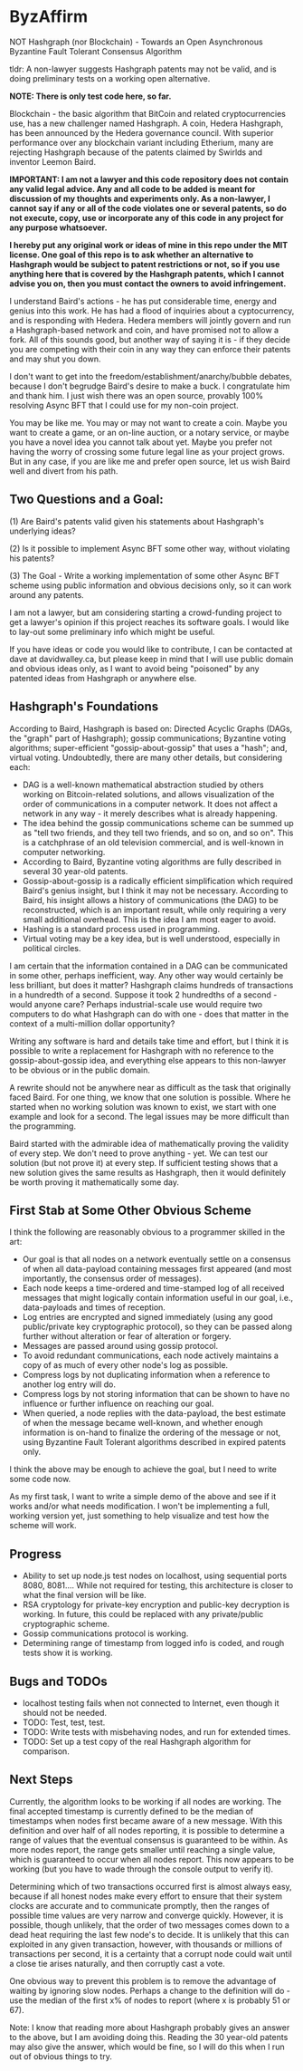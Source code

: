 # ByzAffirm
NOT Hashgraph (nor Blockchain) - Towards an Open Asynchronous Byzantine Fault Tolerant Consensus Algorithm

tldr: A non-lawyer suggests Hashgraph patents may not be valid, and is doing preliminary tests on a working open alternative.

**NOTE: There is only test code here, so far.**

Blockchain - the basic algorithm that BitCoin and related cryptocurrencies use, has a new challenger named Hashgraph. A coin, Hedera Hashgraph, has been announced by the Hedera governance council. With superior performance over any blockchain variant including Etherium, many are rejecting Hashgraph because of the patents claimed by Swirlds and inventor Leemon Baird.

**IMPORTANT: I am not a lawyer and this code repository does not contain any valid legal advice. Any and all code to be added is meant for discussion of my thoughts and experiments only. As a non-lawyer, I cannot say if any or all of the code violates one or several patents, so do not execute, copy, use or incorporate any of this code in any project for any purpose whatsoever.**

**I hereby put any original work or ideas of mine in this repo under the MIT license. One goal of this repo is to ask whether an alternative to Hashgraph would be subject to patent restrictions or not, so if you use anything here that is covered by the Hashgraph patents, which I cannot advise you on, then you must contact the owners to avoid infringement.**

I understand Baird's actions - he has put considerable time, energy and genius into this work. He has had a flood of inquiries about a cyptocurrency, and is responding with Hedera. Hedera members will jointly govern and run a Hashgraph-based network and coin, and have promised not to allow a fork. All of this sounds good, but another way of saying it is - if they decide you are competing with their coin in any way they can enforce their patents and may shut you down.

I don't want to get into the freedom/establishment/anarchy/bubble debates, because I don't begrudge Baird's desire to make a buck. I congratulate him and thank him. I just wish there was an open source, provably 100% resolving Async BFT that I could use for my non-coin project.

You may be like me. You may or may not want to create a coin. Maybe you want to create a game, or an on-line auction, or a notary service, or maybe you have a novel idea you cannot talk about yet. Maybe you prefer not having the worry of crossing some future legal line as your project grows. But in any case, if you are like me and prefer open source, let us wish Baird well and divert from his path.

## Two Questions and a Goal:
(1) Are Baird's patents valid given his statements about Hashgraph's underlying ideas?

(2) Is it possible to implement Async BFT some other way, without violating his patents?

(3) The Goal - Write a working implementation of some other Async BFT scheme using public information and obvious decisions only, so it can work around any patents.

I am not a lawyer, but am considering starting a crowd-funding project to get a lawyer's opinion if this project reaches its software goals. I would like to lay-out some preliminary info which might be useful.

If you have ideas or code you would like to contribute, I can be contacted at dave at davidwalley.ca, but please keep in mind that I will use public domain and obvious ideas only, as I want to avoid being "poisoned" by any patented ideas from Hashgraph or anywhere else.

## Hashgraph's Foundations
According to Baird, Hashgraph is based on: Directed Acyclic Graphs (DAGs, the "graph" part of Hashgraph); gossip communications; Byzantine voting algorithms; super-efficient "gossip-about-gossip" that uses a "hash"; and, virtual voting. Undoubtedly, there are many other details, but considering each:
- DAG is a well-known mathematical abstraction studied by others working on Bitcoin-related solutions, and allows visualization of the order of communications in a computer network. It does not affect a network in any way - it merely describes what is already happening.
- The idea behind the gossip communications scheme can be summed up as "tell two friends, and they tell two friends, and so on, and so on". This is a catchphrase of an old television commercial, and is well-known in computer networking.
- According to Baird, Byzantine voting algorithms are fully described in several 30 year-old patents.
- Gossip-about-gossip is a radically efficient simplification which required Baird's genius insight, but I think it may not be necessary. According to Baird, his insight allows a history of communications (the DAG) to be reconstructed, which is an important result, while only requiring a very small additional overhead. This is the idea I am most eager to avoid.
- Hashing is a standard process used in programming.
- Virtual voting may be a key idea, but is well understood, especially in political circles.

I am certain that the information contained in a DAG can be communicated in some other, perhaps inefficient, way. Any other way would certainly be less brilliant, but does it matter? Hashgraph claims hundreds of transactions in a hundredth of a second. Suppose it took 2 hundredths of a second - would anyone care? Perhaps industrial-scale use would require two computers to do what Hashgraph can do with one - does that matter in the context of a multi-million dollar opportunity?

Writing any software is hard and details take time and effort, but I think it is possible to write a replacement for Hashgraph with no reference to the gossip-about-gossip idea, and everything else appears to this non-lawyer to be obvious or in the public domain.

A rewrite should not be anywhere near as difficult as the task that originally faced Baird. For one thing, we know that one solution is possible. Where he started when no working solution was known to exist, we start with one example and look for a second. The legal issues may be more difficult than the programming.

Baird started with the admirable idea of mathematically proving the validity of every step. We don't need to prove anything - yet. We can test our solution (but not prove it) at every step. If sufficient testing shows that a new solution gives the same results as Hashgraph, then it would definitely be worth proving it mathematically some day.

## First Stab at Some Other Obvious Scheme
I think the following are reasonably obvious to a programmer skilled in the art:
- Our goal is that all nodes on a network eventually settle on a consensus of when all data-payload containing messages first appeared (and most importantly, the consensus order of messages).
- Each node keeps a time-ordered and time-stamped log of all received messages that might logically contain information useful in our goal, i.e., data-payloads and times of reception.
- Log entries are encrypted and signed immediately (using any good public/private key cryptographic protocol), so they can be passed along further without alteration or fear of alteration or forgery.
- Messages are passed around using gossip protocol.
- To avoid redundant communications, each node actively maintains a copy of as much of every other node's log as possible.
- Compress logs by not duplicating information when a reference to another log entry will do.
- Compress logs by not storing information that can be shown to have no influence or further influence on reaching our goal.
- When queried, a node replies with the data-payload, the best estimate of when the message became well-known, and whether enough information is on-hand to finalize the ordering of the message or not, using Byzantine Fault Tolerant algorithms described in expired patents only.

I think the above may be enough to achieve the goal, but I need to write some code now.

As my first task, I want to write a simple demo of the above and see if it works and/or what needs modification. I won't be implementing a full, working version yet, just something to help visualize and test how the scheme will work.

## Progress
- Ability to set up node.js test nodes on localhost, using sequential ports 8080, 8081.... While not required for testing, this architecture is closer to what the final version will be like.
- RSA cryptology for private-key encryption and public-key decryption is working. In future, this could be replaced with any private/public cryptographic scheme.
- Gossip communications protocol is working.
- Determining range of timestamp from logged info is coded, and rough tests show it is working.

## Bugs and TODOs
- localhost testing fails when not connected to Internet, even though it should not be needed.
- TODO: Test, test, test.
- TODO: Write tests with misbehaving nodes, and run for extended times.
- TODO: Set up a test copy of the real Hashgraph algorithm for comparison.

## Next Steps
Currently, the algorithm looks to be working if all nodes are working. The final accepted timestamp is currently defined to be the median of timestamps when nodes first became aware of a new message. With this definition and over half of all nodes reporting, it is possible to determine a range of values that the eventual consensus is guaranteed to be within. As more nodes report, the range gets smaller until reaching a single value, which is guaranteed to occur when all nodes report. This now appears to be working (but you have to wade through the console output to verify it).

Determining which of two transactions occurred first is almost always easy, because if all honest nodes make every effort to ensure that their system clocks are accurate and to communicate promptly, then the ranges of possible time values are very narrow and converge quickly. However, it is possible, though unlikely, that the order of two messages comes down to a dead heat requiring the last few node's to decide. It is unlikely that this can exploited in any given transaction, however, with thousands or millions of transactions per second, it is a certainty that a corrupt node could wait until a close tie arises naturally, and then corruptly cast a vote.

One obvious way to prevent this problem is to remove the advantage of waiting by ignoring slow nodes. Perhaps a change to the definition will do - use the median of the first x% of nodes to report (where x is probably 51 or 67).

Note: I know that reading more about Hashgraph probably gives an answer to the above, but I am avoiding doing this. Reading the 30 year-old patents may also give the answer, which would be fine, so I will do this when I run out of obvious things to try.
